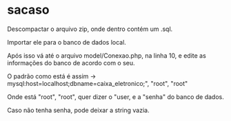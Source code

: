 # sacaso

Descompactar o arquivo zip, onde dentro contém um .sql.

Importar ele para o banco de dados local.

Após isso vá até o arquivo model/Conexao.php, na linha 10, e edite as informações do banco de acordo com o seu.

O padrão como está é assim -> mysql:host=localhost;dbname=caixa_eletronico;", "root", "root"

Onde está "root", "root", quer dizer o "user, e a "senha" do banco de dados.

Caso não tenha senha, pode deixar a string vazia.
